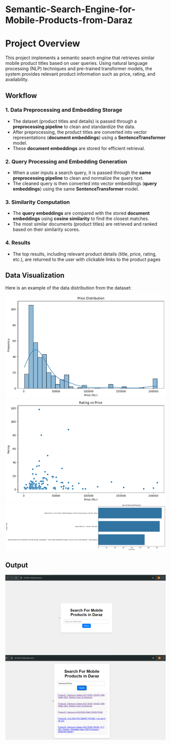 # Semantic-Search-Engine-for-Mobile-Products-from-Daraz
# Project Overview
This project implements a semantic search engine that retrieves similar mobile product titles based on user queries. Using natural language processing (NLP) techniques and pre-trained transformer models, the system provides relevant product information such as price, rating, and availability.

## Workflow

### 1. Data Preprocessing and Embedding Storage
- The dataset (product titles and details) is passed through a **preprocessing pipeline** to clean and standardize the data.
- After preprocessing, the product titles are converted into vector representations (**document embeddings**) using a **SentenceTransformer** model.
- These **document embeddings** are stored for efficient retrieval.

### 2. Query Processing and Embedding Generation
- When a user inputs a search query, it is passed through the **same preprocessing pipeline** to clean and normalize the query text.
- The cleaned query is then converted into vector embeddings (**query embeddings**) using the same **SentenceTransformer** model.

### 3. Similarity Computation
- The **query embeddings** are compared with the stored **document embeddings** using **cosine similarity** to find the closest matches.
- The most similar documents (product titles) are retrieved and ranked based on their similarity scores.

### 4. Results
- The top results, including relevant product details (title, price, rating, etc.), are returned to the user with clickable links to the product pages


## Data Visualization
Here is an example of the data distribution from the dataset:

![Data Visualization](Images/DataVisualization1.png)
![Data Visualization](Images/DataVisualization2.png)
![Data Visualization](Images/DataVisualization3.png)


## Output
![UI](Images/UI.png)
![Search Result](Images/Result.png)

